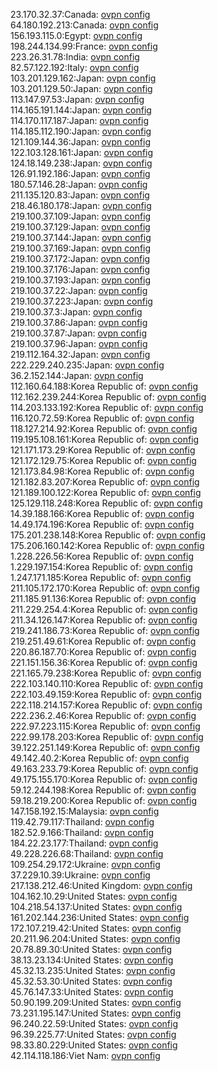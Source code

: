 23.170.32.37:Canada: [ovpn config](vpn/23_170_32_37.ovpn)  
64.180.192.213:Canada: [ovpn config](vpn/64_180_192_213.ovpn)  
156.193.115.0:Egypt: [ovpn config](vpn/156_193_115_0.ovpn)  
198.244.134.99:France: [ovpn config](vpn/198_244_134_99.ovpn)  
223.26.31.78:India: [ovpn config](vpn/223_26_31_78.ovpn)  
82.57.122.192:Italy: [ovpn config](vpn/82_57_122_192.ovpn)  
103.201.129.162:Japan: [ovpn config](vpn/103_201_129_162.ovpn)  
103.201.129.50:Japan: [ovpn config](vpn/103_201_129_50.ovpn)  
113.147.97.53:Japan: [ovpn config](vpn/113_147_97_53.ovpn)  
114.165.191.144:Japan: [ovpn config](vpn/114_165_191_144.ovpn)  
114.170.117.187:Japan: [ovpn config](vpn/114_170_117_187.ovpn)  
114.185.112.190:Japan: [ovpn config](vpn/114_185_112_190.ovpn)  
121.109.144.36:Japan: [ovpn config](vpn/121_109_144_36.ovpn)  
122.103.128.161:Japan: [ovpn config](vpn/122_103_128_161.ovpn)  
124.18.149.238:Japan: [ovpn config](vpn/124_18_149_238.ovpn)  
126.91.192.186:Japan: [ovpn config](vpn/126_91_192_186.ovpn)  
180.57.146.28:Japan: [ovpn config](vpn/180_57_146_28.ovpn)  
211.135.120.83:Japan: [ovpn config](vpn/211_135_120_83.ovpn)  
218.46.180.178:Japan: [ovpn config](vpn/218_46_180_178.ovpn)  
219.100.37.109:Japan: [ovpn config](vpn/219_100_37_109.ovpn)  
219.100.37.129:Japan: [ovpn config](vpn/219_100_37_129.ovpn)  
219.100.37.144:Japan: [ovpn config](vpn/219_100_37_144.ovpn)  
219.100.37.169:Japan: [ovpn config](vpn/219_100_37_169.ovpn)  
219.100.37.172:Japan: [ovpn config](vpn/219_100_37_172.ovpn)  
219.100.37.176:Japan: [ovpn config](vpn/219_100_37_176.ovpn)  
219.100.37.193:Japan: [ovpn config](vpn/219_100_37_193.ovpn)  
219.100.37.22:Japan: [ovpn config](vpn/219_100_37_22.ovpn)  
219.100.37.223:Japan: [ovpn config](vpn/219_100_37_223.ovpn)  
219.100.37.3:Japan: [ovpn config](vpn/219_100_37_3.ovpn)  
219.100.37.86:Japan: [ovpn config](vpn/219_100_37_86.ovpn)  
219.100.37.87:Japan: [ovpn config](vpn/219_100_37_87.ovpn)  
219.100.37.96:Japan: [ovpn config](vpn/219_100_37_96.ovpn)  
219.112.164.32:Japan: [ovpn config](vpn/219_112_164_32.ovpn)  
222.229.240.235:Japan: [ovpn config](vpn/222_229_240_235.ovpn)  
36.2.152.144:Japan: [ovpn config](vpn/36_2_152_144.ovpn)  
112.160.64.188:Korea Republic of: [ovpn config](vpn/112_160_64_188.ovpn)  
112.162.239.244:Korea Republic of: [ovpn config](vpn/112_162_239_244.ovpn)  
114.203.133.192:Korea Republic of: [ovpn config](vpn/114_203_133_192.ovpn)  
116.120.72.59:Korea Republic of: [ovpn config](vpn/116_120_72_59.ovpn)  
118.127.214.92:Korea Republic of: [ovpn config](vpn/118_127_214_92.ovpn)  
119.195.108.161:Korea Republic of: [ovpn config](vpn/119_195_108_161.ovpn)  
121.171.173.29:Korea Republic of: [ovpn config](vpn/121_171_173_29.ovpn)  
121.172.129.75:Korea Republic of: [ovpn config](vpn/121_172_129_75.ovpn)  
121.173.84.98:Korea Republic of: [ovpn config](vpn/121_173_84_98.ovpn)  
121.182.83.207:Korea Republic of: [ovpn config](vpn/121_182_83_207.ovpn)  
121.189.100.122:Korea Republic of: [ovpn config](vpn/121_189_100_122.ovpn)  
125.129.118.248:Korea Republic of: [ovpn config](vpn/125_129_118_248.ovpn)  
14.39.188.166:Korea Republic of: [ovpn config](vpn/14_39_188_166.ovpn)  
14.49.174.196:Korea Republic of: [ovpn config](vpn/14_49_174_196.ovpn)  
175.201.238.148:Korea Republic of: [ovpn config](vpn/175_201_238_148.ovpn)  
175.206.160.142:Korea Republic of: [ovpn config](vpn/175_206_160_142.ovpn)  
1.228.226.56:Korea Republic of: [ovpn config](vpn/1_228_226_56.ovpn)  
1.229.197.154:Korea Republic of: [ovpn config](vpn/1_229_197_154.ovpn)  
1.247.171.185:Korea Republic of: [ovpn config](vpn/1_247_171_185.ovpn)  
211.105.172.170:Korea Republic of: [ovpn config](vpn/211_105_172_170.ovpn)  
211.185.91.136:Korea Republic of: [ovpn config](vpn/211_185_91_136.ovpn)  
211.229.254.4:Korea Republic of: [ovpn config](vpn/211_229_254_4.ovpn)  
211.34.126.147:Korea Republic of: [ovpn config](vpn/211_34_126_147.ovpn)  
219.241.186.73:Korea Republic of: [ovpn config](vpn/219_241_186_73.ovpn)  
219.251.49.61:Korea Republic of: [ovpn config](vpn/219_251_49_61.ovpn)  
220.86.187.70:Korea Republic of: [ovpn config](vpn/220_86_187_70.ovpn)  
221.151.156.36:Korea Republic of: [ovpn config](vpn/221_151_156_36.ovpn)  
221.165.79.238:Korea Republic of: [ovpn config](vpn/221_165_79_238.ovpn)  
222.103.140.110:Korea Republic of: [ovpn config](vpn/222_103_140_110.ovpn)  
222.103.49.159:Korea Republic of: [ovpn config](vpn/222_103_49_159.ovpn)  
222.118.214.157:Korea Republic of: [ovpn config](vpn/222_118_214_157.ovpn)  
222.236.2.46:Korea Republic of: [ovpn config](vpn/222_236_2_46.ovpn)  
222.97.223.115:Korea Republic of: [ovpn config](vpn/222_97_223_115.ovpn)  
222.99.178.203:Korea Republic of: [ovpn config](vpn/222_99_178_203.ovpn)  
39.122.251.149:Korea Republic of: [ovpn config](vpn/39_122_251_149.ovpn)  
49.142.40.2:Korea Republic of: [ovpn config](vpn/49_142_40_2.ovpn)  
49.163.233.79:Korea Republic of: [ovpn config](vpn/49_163_233_79.ovpn)  
49.175.155.170:Korea Republic of: [ovpn config](vpn/49_175_155_170.ovpn)  
59.12.244.198:Korea Republic of: [ovpn config](vpn/59_12_244_198.ovpn)  
59.18.219.200:Korea Republic of: [ovpn config](vpn/59_18_219_200.ovpn)  
147.158.192.15:Malaysia: [ovpn config](vpn/147_158_192_15.ovpn)  
119.42.79.117:Thailand: [ovpn config](vpn/119_42_79_117.ovpn)  
182.52.9.166:Thailand: [ovpn config](vpn/182_52_9_166.ovpn)  
184.22.23.177:Thailand: [ovpn config](vpn/184_22_23_177.ovpn)  
49.228.226.68:Thailand: [ovpn config](vpn/49_228_226_68.ovpn)  
109.254.29.172:Ukraine: [ovpn config](vpn/109_254_29_172.ovpn)  
37.229.10.39:Ukraine: [ovpn config](vpn/37_229_10_39.ovpn)  
217.138.212.46:United Kingdom: [ovpn config](vpn/217_138_212_46.ovpn)  
104.162.10.29:United States: [ovpn config](vpn/104_162_10_29.ovpn)  
104.218.54.137:United States: [ovpn config](vpn/104_218_54_137.ovpn)  
161.202.144.236:United States: [ovpn config](vpn/161_202_144_236.ovpn)  
172.107.219.42:United States: [ovpn config](vpn/172_107_219_42.ovpn)  
20.211.96.204:United States: [ovpn config](vpn/20_211_96_204.ovpn)  
20.78.89.30:United States: [ovpn config](vpn/20_78_89_30.ovpn)  
38.13.23.134:United States: [ovpn config](vpn/38_13_23_134.ovpn)  
45.32.13.235:United States: [ovpn config](vpn/45_32_13_235.ovpn)  
45.32.53.30:United States: [ovpn config](vpn/45_32_53_30.ovpn)  
45.76.147.33:United States: [ovpn config](vpn/45_76_147_33.ovpn)  
50.90.199.209:United States: [ovpn config](vpn/50_90_199_209.ovpn)  
73.231.195.147:United States: [ovpn config](vpn/73_231_195_147.ovpn)  
96.240.22.59:United States: [ovpn config](vpn/96_240_22_59.ovpn)  
96.39.225.77:United States: [ovpn config](vpn/96_39_225_77.ovpn)  
98.33.80.229:United States: [ovpn config](vpn/98_33_80_229.ovpn)  
42.114.118.186:Viet Nam: [ovpn config](vpn/42_114_118_186.ovpn)  

